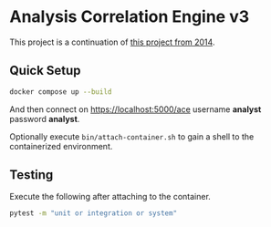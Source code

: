 # Analysis Correlation Engine v3

This project is a continuation of [this project from 2014](https://github.com/ace-ecosystem/ACE). 

## Quick Setup

```bash
docker compose up --build
```

And then connect on [https://localhost:5000/ace](https://localhost:5000/ace) username **analyst** password **analyst**.

Optionally execute `bin/attach-container.sh` to gain a shell to the containerized environment.

## Testing

Execute the following after attaching to the container.

```bash
pytest -m "unit or integration or system"
```
